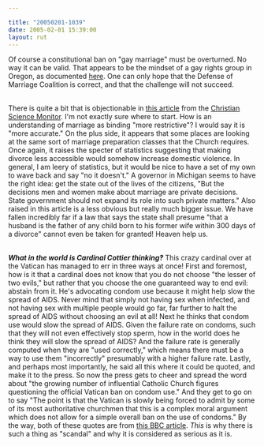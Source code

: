 ```yaml
---

title: "20050201-1039"
date: 2005-02-01 15:39:00
layout: rut
---
```


Of course a constitutional ban on "gay marriage" must
be overturned.  No way it can be valid.  That appears to
be the mindset of a gay rights group in Oregon, as documented <a href="http://news.findlaw.com/ap_stories/other/1110/2-1-2005/20050201033008_02.html">here</a>.
One can only hope that the Defense of Marriage Coalition is correct,
and that the challenge will not succeed. <br  /><br  />

There is quite a bit that is objectionable in <a href="http://www.csmonitor.com/2005/0201/p01s01-ussc.html">this
article</a> from the <a href="http://www.csmonitor.com/">Christian
Science Monitor</a>.  I'm not exactly sure where to start.  How is
an understanding of marriage as binding "more restrictive"?  I would
say it is "more accurate."  On the plus side, it appears that some
places are looking at the same sort of marriage preparation classes
that the Church requires.  Once again, it raises the specter of
statistics suggesting that making divorce less accessible would
somehow increase domestic violence.  In general, I am leery of
statistics, but it would be nice to have a set of my own to wave
back and say "no it doesn't."  A governor in Michigan seems to have
the right idea: get the state out of the lives of the citizens,
"But the decisions men and women make about marriage are private
decisions. State government should not expand its role into such
private matters."  Also raised in this article is a less obvious
but really much bigger issue.  We have fallen incredibly far if a
law that says the state shall presume "that a husband is the father
of any child born to his former wife within 300 days of a divorce"
cannot even be taken for granted!  Heaven help us.<br  /><br  />

<em><strong>What in the world is Cardinal Cottier
thinking&#x203d;</strong></em> This crazy cardinal over at the
Vatican has managed to err in three ways at once!  First and
foremost, how is it that a cardinal does not know that you do not
choose "the lesser of two evils," but rather that you choose the
one guaranteed way to end evil: abstain from it.  He's advocating
condom use because it might help slow the spread of AIDS.  Never mind
that simply not having sex when infected, and not having sex with
multiple people would go far, far further to halt the spread of AIDS
without choosing an evil at all!  Next he thinks that condom use
would slow the spread of AIDS.  Given the failure rate on condoms,
such that they will not even effectively stop sperm, how in the
world does he think they will slow the spread of AIDS?  And the
failure rate is generally computed when they are "used correctly,"
which means there must be a way to use them "incorrectly" presumably
with a higher failure rate.  Lastly, and perhaps most importantly,
he said all this where it could be quoted, and make it to the press.
So now the press gets to cheer and spread the word about "the
growing number of influential Catholic Church figures questioning
the official Vatican ban on condom use."  And they get to go on
to say "The point is that the Vatican is slowly being forced to
admit by some of its most authoritative churchmen that this is a
complex moral argument which does not allow for a simple overall
ban on the use of condoms."  By the way, both of these quotes are
from <a href="http://news.bbc.co.uk/2/hi/europe/4226489.stm">this
BBC article</a>.  <em>This</em> is why there is such a thing as
"scandal" and why it is considered as serious as it is.


